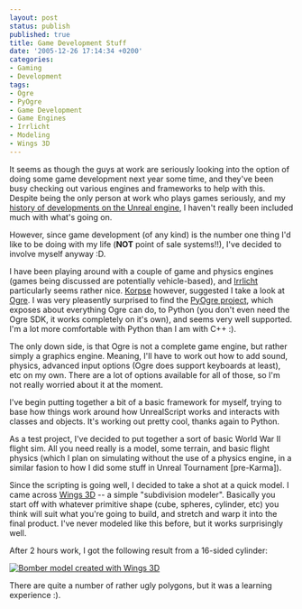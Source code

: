 ```yaml
---
layout: post
status: publish
published: true
title: Game Development Stuff
date: '2005-12-26 17:14:34 +0200'
categories:
- Gaming
- Development
tags:
- Ogre
- PyOgre
- Game Development
- Game Engines
- Irrlicht
- Modeling
- Wings 3D
---
```


It seems as though the guys at work are seriously looking into the
option of doing some game development next year some time, and they've
been busy checking out various engines and frameworks to help with this.
Despite being the only person at work who plays games seriously, and my
[history of developments on the Unreal
engine](http://unreal.co.za/shrimp/), I haven't really been included
much with what's going on.

However, since game development (of any kind) is the number one thing
I'd like to be doing with my life (**NOT** point of sale systems!!),
I've decided to involve myself anyway :D.

I have been playing around with a couple of game and physics engines
(games being discussed are potentially vehicle-based), and
[Irrlicht](http://irrlicht.sourceforge.net/) particularly seems rather
nice. [Korpse](http://kaydash.za.net/) however, suggested I take a look
at [Ogre](http://www.ogre3d.org/). I was very pleasently surprised to
find the [PyOgre project](http://www.ogre3d.org/wiki/index.php/PyOgre),
which exposes about everything Ogre can do, to Python (you don't even
need the Ogre SDK, it works completely on it's own), and seems very well
supported. I'm a lot more comfortable with Python than I am with C++ :).

The only down side, is that Ogre is not a complete game engine, but
rather simply a graphics engine. Meaning, I'll have to work out how to
add sound, physics, advanced input options (Ogre does support keyboards
at least), etc on my own. There are a lot of options available for all
of those, so I'm not really worried about it at the moment.

I've begin putting together a bit of a basic framework for myself,
trying to base how things work around how UnrealScript works and
interacts with classes and objects. It's working out pretty cool, thanks
again to Python.

As a test project, I've decided to put together a sort of basic World
War II flight sim. All you need really is a model, some terrain, and
basic flight physics (which I plan on simulating without the use of a
physics engine, in a similar fasion to how I did some stuff in Unreal
Tournament \[pre-Karma\]).

Since the scripting is going well, I decided to take a shot at a quick
model. I came across [Wings 3D](http://www.wings3d.com/) -- a simple
"subdivision modeler". Basically you start off with whatever primitive
shape (cube, spheres, cylinder, etc) you think will suit what you're
going to build, and stretch and warp it into the final product. I've
never modeled like this before, but it works surprisingly well.

After 2 hours work, I got the following result from a 16-sided cylinder:

[![Bomber model created with Wings
3D](/wp-content/bomber_thumb.png)](/wp-content/bomber.png)

There are quite a number of rather ugly polygons, but it was a learning
experience :).
